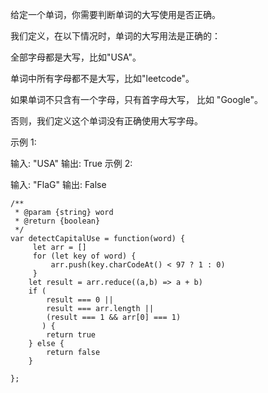 给定一个单词，你需要判断单词的大写使用是否正确。

我们定义，在以下情况时，单词的大写用法是正确的：

全部字母都是大写，比如"USA"。

单词中所有字母都不是大写，比如"leetcode"。

如果单词不只含有一个字母，只有首字母大写， 比如 "Google"。

否则，我们定义这个单词没有正确使用大写字母。

示例 1:

输入: "USA"
输出: True
示例 2:

输入: "FlaG"
输出: False

```
/**
 * @param {string} word
 * @return {boolean}
 */
var detectCapitalUse = function(word) {
     let arr = []
     for (let key of word) {
         arr.push(key.charCodeAt() < 97 ? 1 : 0)
     }
    let result = arr.reduce((a,b) => a + b)
    if (
        result === 0 ||
        result === arr.length ||
        (result === 1 && arr[0] === 1) 
       ) {
        return true
    } else {
        return false
    }
    
};
```

